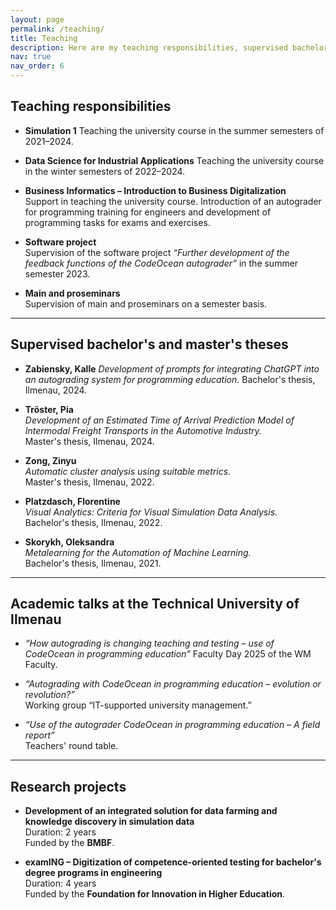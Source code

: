 ```yaml
---
layout: page
permalink: /teaching/
title: Teaching
description: Here are my teaching responsibilities, supervised bachelor's and master's theses, academic talks and projects.
nav: true
nav_order: 6
---
```


## Teaching responsibilities

- **Simulation 1**
Teaching the university course in the summer semesters of 2021–2024.

- **Data Science for Industrial Applications**
Teaching the university course in the winter semesters of 2022–2024.

- **Business Informatics – Introduction to Business Digitalization**  
  Support in teaching the university course.
Introduction of an autograder for programming training for engineers and development of programming tasks for exams and exercises.

- **Software project**  
  Supervision of the software project *“Further development of the feedback functions of the CodeOcean autograder”* in the summer semester 2023.

- **Main and proseminars**  
  Supervision of main and proseminars on a semester basis.

---

## Supervised bachelor's and master's theses

- **Zabiensky, Kalle**
*Development of prompts for integrating ChatGPT into an autograding system for programming education.*
Bachelor's thesis, Ilmenau, 2024.

- **Tröster, Pia**  
  *Development of an Estimated Time of Arrival Prediction Model of Intermodal Freight Transports in the Automotive Industry.*  
  Master's thesis, Ilmenau, 2024.

- **Zong, Zinyu**  
  *Automatic cluster analysis using suitable metrics.*  
  Master's thesis, Ilmenau, 2022.

- **Platzdasch, Florentine**  
  *Visual Analytics: Criteria for Visual Simulation Data Analysis.*  
  Bachelor's thesis, Ilmenau, 2022.

- **Skorykh, Oleksandra**  
  *Metalearning for the Automation of Machine Learning.*  
  Bachelor's thesis, Ilmenau, 2021.

---

## Academic talks at the Technical University of Ilmenau

- *“How autograding is changing teaching and testing – use of CodeOcean in programming education”*
Faculty Day 2025 of the WM Faculty.

- *“Autograding with CodeOcean in programming education – evolution or revolution?”*  
  Working group “IT-supported university management.”

- *“Use of the autograder CodeOcean in programming education – A field report”*  
  Teachers' round table.

---

## Research projects

- **Development of an integrated solution for data farming and knowledge discovery in simulation data**  
  Duration: 2 years  
  Funded by the **BMBF**.

- **examING – Digitization of competence-oriented testing for bachelor's degree programs in engineering**  
  Duration: 4 years  
  Funded by the **Foundation for Innovation in Higher Education**.


